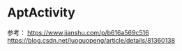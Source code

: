 # AptActivity
参考：
https://www.jianshu.com/p/b616a569c516
https://blog.csdn.net/luoguopeng/article/details/81360138